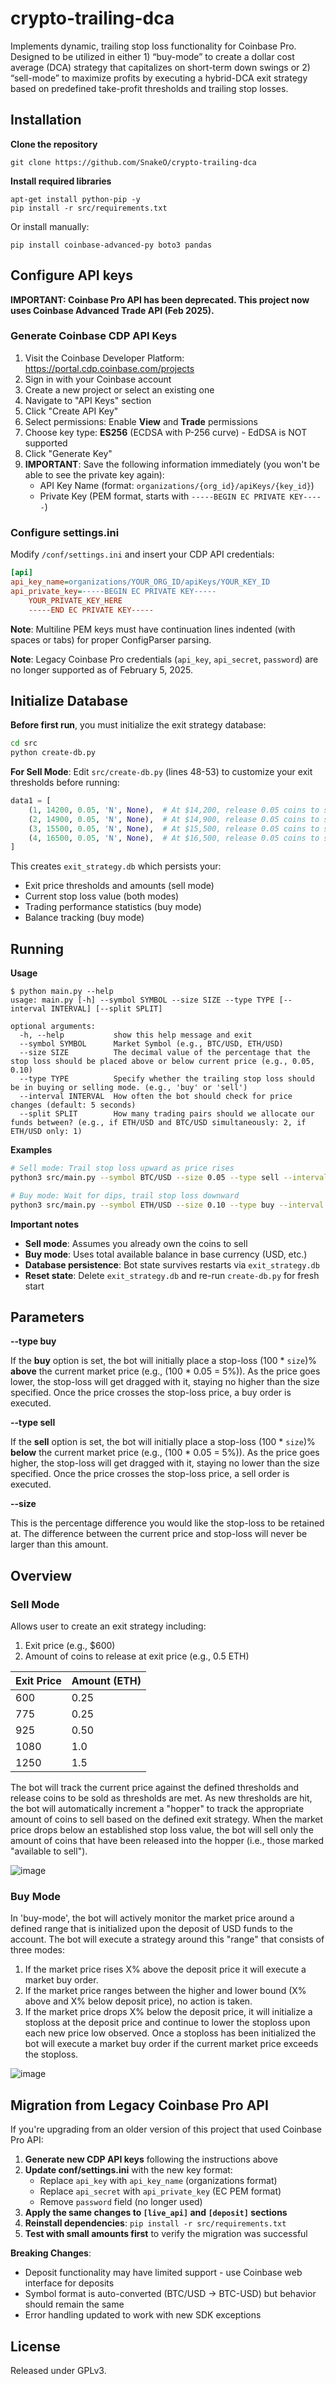 # crypto-trailing-dca
Implements dynamic, trailing stop loss functionality for Coinbase Pro. Designed to be utilized in either 1) “buy-mode” to create a dollar cost average (DCA) strategy that capitalizes on short-term down swings or 2) “sell-mode” to maximize profits by executing a hybrid-DCA exit strategy based on predefined take-profit thresholds and trailing stop losses.


## Installation

**Clone the repository**
```
git clone https://github.com/SnakeO/crypto-trailing-dca
```

**Install required libraries**
```
apt-get install python-pip -y
pip install -r src/requirements.txt
```

Or install manually:
```
pip install coinbase-advanced-py boto3 pandas
```


## Configure API keys

**IMPORTANT: Coinbase Pro API has been deprecated. This project now uses Coinbase Advanced Trade API (Feb 2025).**

### Generate Coinbase CDP API Keys

1. Visit the Coinbase Developer Platform: https://portal.cdp.coinbase.com/projects
2. Sign in with your Coinbase account
3. Create a new project or select an existing one
4. Navigate to "API Keys" section
5. Click "Create API Key"
6. Select permissions: Enable **View** and **Trade** permissions
7. Choose key type: **ES256** (ECDSA with P-256 curve) - EdDSA is NOT supported
8. Click "Generate Key"
9. **IMPORTANT**: Save the following information immediately (you won't be able to see the private key again):
   - API Key Name (format: `organizations/{org_id}/apiKeys/{key_id}`)
   - Private Key (PEM format, starts with `-----BEGIN EC PRIVATE KEY-----`)

### Configure settings.ini

Modify `/conf/settings.ini` and insert your CDP API credentials:

```ini
[api]
api_key_name=organizations/YOUR_ORG_ID/apiKeys/YOUR_KEY_ID
api_private_key=-----BEGIN EC PRIVATE KEY-----
    YOUR_PRIVATE_KEY_HERE
    -----END EC PRIVATE KEY-----
```

**Note**: Multiline PEM keys must have continuation lines indented (with spaces or tabs) for proper ConfigParser parsing.

**Note**: Legacy Coinbase Pro credentials (`api_key`, `api_secret`, `password`) are no longer supported as of February 5, 2025.



## Initialize Database

**Before first run**, you must initialize the exit strategy database:

```bash
cd src
python create-db.py
```

**For Sell Mode**: Edit `src/create-db.py` (lines 48-53) to customize your exit thresholds before running:

```python
data1 = [
    (1, 14200, 0.05, 'N', None),  # At $14,200, release 0.05 coins to sell
    (2, 14900, 0.05, 'N', None),  # At $14,900, release 0.05 coins to sell
    (3, 15500, 0.05, 'N', None),  # At $15,500, release 0.05 coins to sell
    (4, 16500, 0.05, 'N', None),  # At $16,500, release 0.05 coins to sell
]
```

This creates `exit_strategy.db` which persists your:
- Exit price thresholds and amounts (sell mode)
- Current stop loss value (both modes)
- Trading performance statistics (buy mode)
- Balance tracking (buy mode)

## Running

**Usage**

```
$ python main.py --help
usage: main.py [-h] --symbol SYMBOL --size SIZE --type TYPE [--interval INTERVAL] [--split SPLIT]

optional arguments:
  -h, --help           show this help message and exit
  --symbol SYMBOL      Market Symbol (e.g., BTC/USD, ETH/USD)
  --size SIZE          The decimal value of the percentage that the stop loss should be placed above or below current price (e.g., 0.05, 0.10)
  --type TYPE          Specify whether the trailing stop loss should be in buying or selling mode. (e.g., 'buy' or 'sell')
  --interval INTERVAL  How often the bot should check for price changes (default: 5 seconds)
  --split SPLIT        How many trading pairs should we allocate our funds between? (e.g., if ETH/USD and BTC/USD simultaneously: 2, if ETH/USD only: 1)
```

**Examples**

```bash
# Sell mode: Trail stop loss upward as price rises
python3 src/main.py --symbol BTC/USD --size 0.05 --type sell --interval 5

# Buy mode: Wait for dips, trail stop loss downward
python3 src/main.py --symbol ETH/USD --size 0.10 --type buy --interval 5 --split 1
```

**Important notes**

- **Sell mode**: Assumes you already own the coins to sell
- **Buy mode**: Uses total available balance in base currency (USD, etc.)
- **Database persistence**: Bot state survives restarts via `exit_strategy.db`
- **Reset state**: Delete `exit_strategy.db` and re-run `create-db.py` for fresh start


## Parameters

**--type buy**

If the **buy** option is set, the bot will initially place a stop-loss (100 * `size`)% **above** the current market price (e.g., (100 * 0.05 = 5%)). As the price goes lower, the stop-loss will get dragged with it, staying no higher than the size specified. Once the price crosses the stop-loss price, a buy order is executed.

**--type sell**

If the **sell** option is set, the bot will initially place a stop-loss (100 * `size`)% **below** the current market price (e.g., (100 * 0.05 = 5%)). As the price goes higher, the stop-loss will get dragged with it, staying no lower than the size specified. Once the price crosses the stop-loss price, a sell order is executed.

**--size**

This is the percentage difference you would like the stop-loss to be retained at. The difference between the current price and stop-loss will never be larger than this amount.

## Overview

### Sell Mode
Allows user to create an exit strategy including:
1. Exit price (e.g., $600)
2. Amount of coins to release at exit price (e.g., 0.5 ETH)

| Exit Price | Amount (ETH) |
|-----|------|
| 600 | 0.25 |
| 775 | 0.25 |
| 925 | 0.50 |
| 1080 | 1.0 |
| 1250 | 1.5 |

The bot will track the current price against the defined thresholds and release coins to be sold as thresholds are met. As new thresholds are hit, the bot will automatically increment a "hopper" to track the appropriate amount of coins to sell based on the defined exit strategy. When the market price drops below an established stop loss value, the bot will sell only the amount of coins that have been released into the hopper (i.e., those marked "available to sell"). 

![image](https://user-images.githubusercontent.com/13890717/113211258-1c89b280-922a-11eb-866d-2a9d3c10a292.png)


### Buy Mode

In 'buy-mode', the bot will actively monitor the market price around a defined range that is initialized upon the deposit of USD funds to the account. The bot will execute a strategy around this "range" that consists of three modes: 

1. If the market price rises X% above the deposit price it will execute a market buy order. 
2. If the market price ranges between the higher and lower bound (X% above and X% below deposit price), no action is taken.
3. If the market price drops X% below the deposit price, it will initialize a stoploss at the deposit price and continue to lower the stoploss upon each new price low observed. Once a stoploss has been initialized the bot will execute a market buy order if the current market price exceeds the stoploss. 

![image](https://user-images.githubusercontent.com/13890717/113211108-e1877f00-9229-11eb-971b-35af02e8d68f.png)


## Migration from Legacy Coinbase Pro API

If you're upgrading from an older version of this project that used Coinbase Pro API:

1. **Generate new CDP API keys** following the instructions above
2. **Update conf/settings.ini** with the new key format:
   - Replace `api_key` with `api_key_name` (organizations format)
   - Replace `api_secret` with `api_private_key` (EC PEM format)
   - Remove `password` field (no longer used)
3. **Apply the same changes to `[live_api]` and `[deposit]` sections**
4. **Reinstall dependencies**: `pip install -r src/requirements.txt`
5. **Test with small amounts first** to verify the migration was successful

**Breaking Changes**:
- Deposit functionality may have limited support - use Coinbase web interface for deposits
- Symbol format is auto-converted (BTC/USD → BTC-USD) but behavior should remain the same
- Error handling updated to work with new SDK exceptions

## License
Released under GPLv3.
